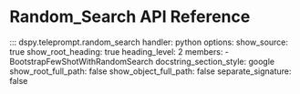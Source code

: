 # Random_Search API Reference

::: dspy.teleprompt.random_search
    handler: python
    options:
        show_source: true
        show_root_heading: true
        heading_level: 2
        members:
          - BootstrapFewShotWithRandomSearch
        docstring_section_style: google
        show_root_full_path: false
        show_object_full_path: false
        separate_signature: false
